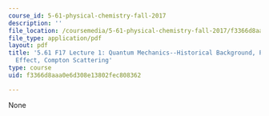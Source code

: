 ```yaml
---
course_id: 5-61-physical-chemistry-fall-2017
description: ''
file_location: /coursemedia/5-61-physical-chemistry-fall-2017/f3366d8aaa0e6d308e13802fec808362_MIT5_61F17_lec1.pdf
file_type: application/pdf
layout: pdf
title: '5.61 F17 Lecture 1: Quantum Mechanics--Historical Background, Photoelectric
  Effect, Compton Scattering'
type: course
uid: f3366d8aaa0e6d308e13802fec808362

---
```

None